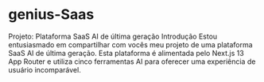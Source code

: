 # genius-Saas
Projeto: Plataforma SaaS AI de última geração  Introdução  Estou entusiasmado em compartilhar com vocês meu projeto de uma plataforma SaaS AI de última geração. Esta plataforma é  alimentada pelo Next.js 13 App Router e utiliza cinco ferramentas AI para oferecer uma experiência de usuário incomparável.
